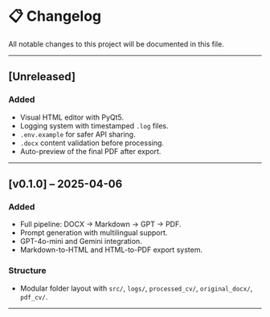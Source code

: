# 📋 Changelog

All notable changes to this project will be documented in this file.

---

## [Unreleased]

### Added
- Visual HTML editor with PyQt5.
- Logging system with timestamped `.log` files.
- `.env.example` for safer API sharing.
- `.docx` content validation before processing.
- Auto-preview of the final PDF after export.

---

## [v0.1.0] – 2025-04-06

### Added
- Full pipeline: DOCX → Markdown → GPT → PDF.
- Prompt generation with multilingual support.
- GPT-4o-mini and Gemini integration.
- Markdown-to-HTML and HTML-to-PDF export system.

### Structure
- Modular folder layout with `src/`, `logs/`, `processed_cv/`, `original_docx/`, `pdf_cv/`.

---